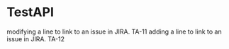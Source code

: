 # TestAPI
modifying a line to link to an issue in JIRA. TA-11
adding a line to link to an issue in JIRA. TA-12

